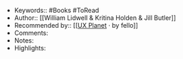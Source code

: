 - Keywords:: #Books #ToRead
- Author:: [[William Lidwell & Kritina Holden & Jill Butler]]
- Recommended by:: [[[UX Planet](https://uxplanet.org/the-7-best-ux-design-books-924efa6eacf9) · by fello]]
- Comments:
- Notes:
- Highlights:
